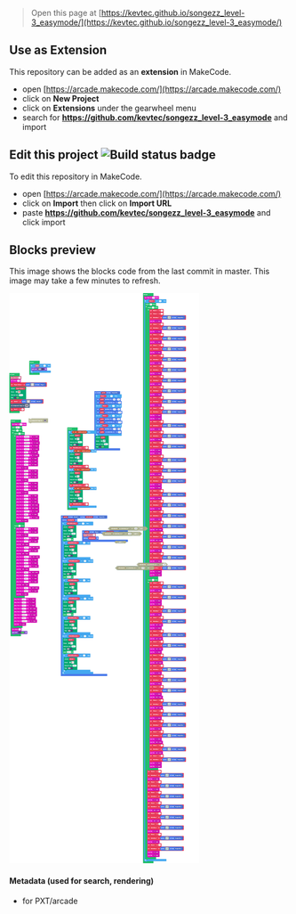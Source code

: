  


> Open this page at [https://kevtec.github.io/songezz_level-3_easymode/](https://kevtec.github.io/songezz_level-3_easymode/)

## Use as Extension

This repository can be added as an **extension** in MakeCode.

* open [https://arcade.makecode.com/](https://arcade.makecode.com/)
* click on **New Project**
* click on **Extensions** under the gearwheel menu
* search for **https://github.com/kevtec/songezz_level-3_easymode** and import

## Edit this project ![Build status badge](https://github.com/kevtec/songezz_level-3_easymode/workflows/MakeCode/badge.svg)

To edit this repository in MakeCode.

* open [https://arcade.makecode.com/](https://arcade.makecode.com/)
* click on **Import** then click on **Import URL**
* paste **https://github.com/kevtec/songezz_level-3_easymode** and click import

## Blocks preview

This image shows the blocks code from the last commit in master.
This image may take a few minutes to refresh.

![A rendered view of the blocks](https://github.com/kevtec/songezz_level-3_easymode/raw/master/.github/makecode/blocks.png)

#### Metadata (used for search, rendering)

* for PXT/arcade
<script src="https://makecode.com/gh-pages-embed.js"></script><script>makeCodeRender("{{ site.makecode.home_url }}", "{{ site.github.owner_name }}/{{ site.github.repository_name }}");</script>
